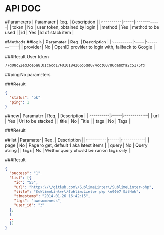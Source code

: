 API DOC
=======

#Parameters
| Paramater | Req. | Description |
|:----------|:-----|:------------|
| token | No | user token, obtained by login |
| method | Yes | method to be used |
| id | Yes | Id of stack item |

#Methods
##login
| Paramater | Req. | Description |
|:----------|:-----|:------------|
| provider | No | OpenID provider to login with, fallback to Google |


###Result
User token
```
77d08c22ed3ce5a8101c6cd176010184266b5dd074cc200786dabbfa2c5175fd
```

##ping
No parameters

###Result
```json
{
  "status": "ok",
  "ping": 1
}
```

##new
| Paramater | Req. | Description |
|:----------|:-----|:------------|
| url | Yes | Url to be stacked |
| title | No | Title |
| tags | No | Tags |

###Result

##list
| Paramater | Req. | Description |
|:----------|:-----|:------------|
| page | No | Page to get, default 1 aka latest items |
| query | No | Query string |
| tags | No | Wether query should be run on tags only |

###Result
```json
{
  "success": "1",
  "list": [{
    "id": "55",
    "url": "https:\/\/github.com\/SublimeLinter\/SublimeLinter-php",
    "title": "SublimeLinter\/SublimeLinter-php \u00b7 GitHub",
    "timestamp": "2014-01-26 16:42:15",
    "tags": "awesomeness",
    "user_id": "2"
  },
  {
  ..
  }]
}
```
